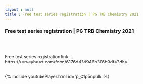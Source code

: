 ```yaml
---
layout : null
title : Free test series registration | PG TRB Chemistry 2021
---
```

<h3>Free test series registration | PG TRB Chemistry 2021</h3><br>
<br><p>Free test series registration link....
https://surveyheart.com/form/6176d424946b306b9dfa3dba</p><br>
{% include youtubePlayer.html id='p_C1p5npulk' %}<br>